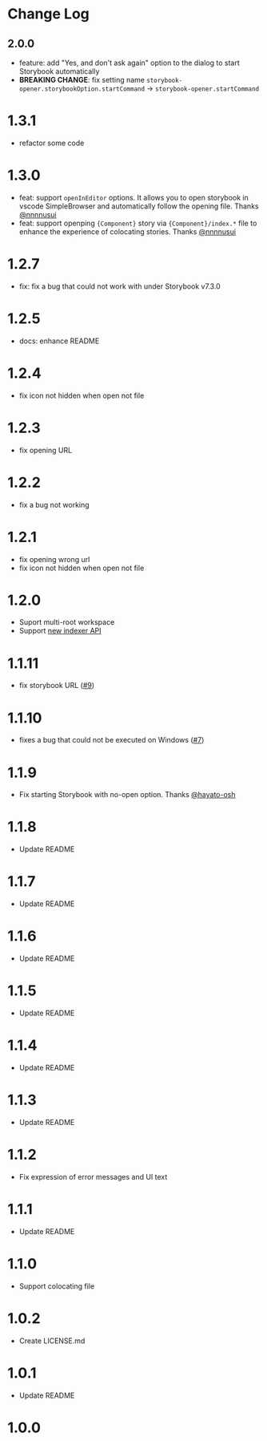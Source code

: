 # Change Log

## 2.0.0

- feature: add "Yes, and don't ask again" option to the dialog to start Storybook automatically
- **BREAKING CHANGE**: fix setting name `storybook-opener.storybookOption.startCommand` -> `storybook-opener.startCommand`

# 1.3.1

- refactor some code

# 1.3.0

- feat: support `openInEditor` options. It allows you to open storybook in vscode SimpleBrowser and automatically follow the opening file. Thanks [@nnnnusui](https://github.com/nnnnusui)
- feat: support openping `{Component}` story via `{Component}/index.*` file to enhance the experience of colocating stories. Thanks [@nnnnusui](https://github.com/nnnnusui)

# 1.2.7

- fix: fix a bug that could not work with under Storybook v7.3.0

# 1.2.5

- docs: enhance README

# 1.2.4

- fix icon not hidden when open not file

# 1.2.3

- fix opening URL

# 1.2.2

- fix a bug not working

# 1.2.1

- fix opening wrong url
- fix icon not hidden when open not file

# 1.2.0

- Suport multi-root workspace
- Support [new indexer API](https://github.com/storybookjs/storybook/discussions/23176)

# 1.1.11

- fix storybook URL ([#9](https://github.com/ygkn/storybook-opener/issues/9))

# 1.1.10

- fixes a bug that could not be executed on Windows ([#7](https://github.com/ygkn/storybook-opener/issues/7))

# 1.1.9

- Fix starting Storybook with no-open option. Thanks [@hayato-osh](https://github.com/hayato-osh)

# 1.1.8

- Update README

# 1.1.7

- Update README

# 1.1.6

- Update README

# 1.1.5

- Update README

# 1.1.4

- Update README

# 1.1.3

- Update README

# 1.1.2

- Fix expression of error messages and UI text

# 1.1.1

- Update README

# 1.1.0

- Support colocating file

# 1.0.2

- Create LICENSE.md

# 1.0.1

- Update README

# 1.0.0
